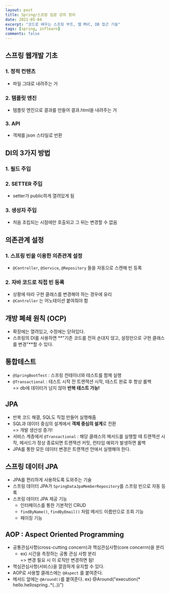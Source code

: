 ```yaml
---
layout: post
title: Spring/스프링 입문 강의 정리
date: 2021-05-04
excerpt: "코드로 배우는 스프링 부트, 웹 MVC, DB 접근 기술"
tags: [spring, inflearn]
comments: false
---
```


## 스프링 웹개발 기초
### 1. 정적 컨텐츠
- 파일 그대로 내려주는 거

### 2. 템플릿 엔진
- 템플릿 엔진으로 결과를 만들어 결과.html을 내려주는 거

### 3. API
- 객체를 json 스타일로 반환

## DI의 3가지 방법
### 1. 필드 주입
### 2. SETTER 주입
- setter가 public하게 열려있게 됨

### 3. 생성자 주입
- 처음 조립되는 시점에만 호출되고 그 뒤는 변경할 수 없음

## 의존관계 설정
### 1. 스프링 빈을 이용한 의존관계 설정
-  `@Controller`, `@Service`, `@Repository` 들을 자동으로 스캔해 빈 등록

### 2. 자바 코드로 직접 빈 등록
- 상황에 따라 구현 클래스를 변경해야 하는 경우에 유리
- `@Controller` 는 어노테이션 붙여줘야 함

## 개방 폐쇄 원칙 (OCP)
- 확장에는 열려있고, 수정에는 닫혀있다.
- 스프링의 DI를 사용하면 **"기존 코드를 전혀 손대지 않고, 설정만으로 구현 클래스를 변경"**할 수 있다.

## 통합테스트
- `@SpringBootTest` : 스프링 컨테이너와 테스트를 함께 실행
- `@Transactional` : 테스트 시작 전 트랜잭션 시작, 테스트 완료 후 항상 롤백  
  => db에 데이터가 남지 않아 **반복 테스트 가능!**

## JPA
- 반복 코드 해결, SQL도 직접 만들어 실행해줌
- SQL과 데이터 중심의 설계에서 **객체 중심의 설계**로 전환  
  => 개발 생산성 증가!
- 서비스 계층에서 `@Transactional` : 해당 클래스의 메서드를 실행할 때 트랜잭션 시작, 메서드가 정상 종료되면 트랜잭션 커밋, 런타임 예외가 발생하면 롤백
- JPA를 통한 모든 데이터 변경은 트랜잭션 안에서 실행해야 한다.

## 스프링 데이터 JPA
- JPA를 편리하게 사용하도록 도와주는 기술
- 스프링 데이터 JPA가 `SpringDataJpaMemberRepository`를 스프링 빈으로 자동 등록
- 스프링 데이터 JPA 제공 기능
    - 인터페이스를 통한 기본적인 CRUD
    - `findByName()`, `findByEmail()` 처럼 메서드 이름만으로 조회 기능
    - 페이징 기능

## AOP : Aspect Oriented Programming
- 공통관심사항(cross-cutting concern)과 핵심관심사항(core concerrn)을 분리
    - ex) 시간을 측정하는 공통 관심 사항 분리  
      => 변경 필요 시 이 로직만 변경하면 됨!
- 핵심관심사항(서비스)을 깔끔하게 유지할 수 있다.
- AOP로 사용할 클래스에는 `@Aspect` 를 붙여준다.
- 메서드 앞에는 `@Around()`를 붙여준다. ex) @Around("execution(* hello.hellospring..*(..))")

